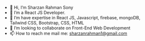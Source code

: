- 👋 Hi, I’m Sharzan Rahman Sony
- 👀 I’m a React JS Developer.
- 🌱 I’m have expertise in React JS, Javascript, firebase, mongoDB, Tailwind CSS, Bootstrap, CSS, HTML 
- 💞️ I’m looking to collaborate on Front-End Web Development 
- 📫 How to reach me mail me: sharzanrahman1@gmail.com

<!---
sr-sony/sr-sony is a ✨ special ✨ repository because its `README.md` (this file) appears on your GitHub profile.
You can click the Preview link to take a look at your changes.
--->
